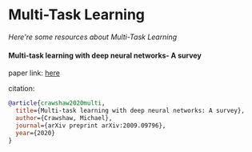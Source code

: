 # Multi-Task Learning
*Here're some resources about Multi-Task Learning*



#### Multi-task learning with deep neural networks- A survey
paper link: [here](https://arxiv.org/pdf/2009.09796)

citation: 
```bibtex
@article{crawshaw2020multi,
  title={Multi-task learning with deep neural networks: A survey},
  author={Crawshaw, Michael},
  journal={arXiv preprint arXiv:2009.09796},
  year={2020}
}
```